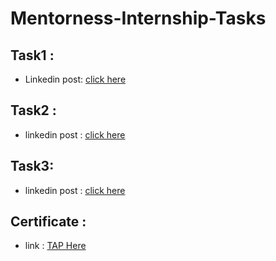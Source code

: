 
# Mentorness-Internship-Tasks

## Task1 :
- Linkedin post: [click here](https://www.linkedin.com/posts/ashish-mishra-legend_power-bi-data-modelling-activity-7172470901974794240-uPoa?utm_source=share&utm_medium=member_desktop)
  
## Task2 :
- linkedin post : [click here](https://www.linkedin.com/posts/ashish-mishra-legend_helloconnections-dataanalysis-learningeveryday-activity-7176604945972940801-kuuI?utm_source=share&utm_medium=member_desktop)

## Task3:
- linkedin post : [click here](https://www.linkedin.com/posts/ashish-mishra-legend_helloconnections-dataanalysis-learningeveryday-activity-7179573902950486016-TwLR?utm_source=share&utm_medium=member_desktop)
  
## Certificate : 
- link : [TAP Here](https://www.linkedin.com/posts/ashish-mishra-legend_helloconnection-dataanalyst-internship-activity-7181974162263928833--ptH?utm_source=share&utm_medium=member_desktop)
